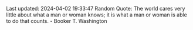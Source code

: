 Last updated: 2024-04-02 19:33:47
Random Quote: The world cares very little about what a man or woman knows; it is what a man or woman is able to do that counts. - Booker T. Washington
